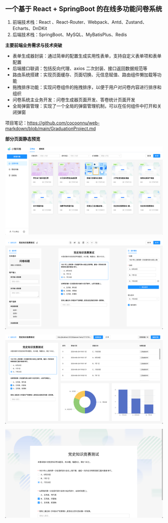 ## 一个基于 React + SpringBoot 的在线多功能问卷系统

1. 前端技术栈：React 、React-Router、Webpack、Antd、Zustand、Echarts、DnDKit
2. 后端技术栈：SpringBoot、MySQL、MyBatisPlus、Redis

**主要前端业务需求与技术突破**

- 表单生成器封装：通过简单的配置生成实用性表单，支持自定义表单项和表单配置
- 后端接口联调：包括反向代理、axios 二次封装、接口返回数据规范等
- 路由系统搭建：实现页面缓存、页面切换、元信息赋值、路由组件懒加载等功能
- 拖拽排序功能：实现问卷组件的拖拽排序，以便于用户对问卷内容进行排序和组织
- 问卷系统主业务开发：问卷生成器页面开发、答卷统计页面开发
- 全局弹窗管理：实现了一个全局的弹窗管理机制，可以在任何组件中打开和关闭弹窗

项目笔记：https://github.com/cocoonnu/web-markdown/blob/main/GraduationProject.md

**部分页面静态预览**

![image-20240401215020350](mark-img/image-20240401215020350.png)

![image-20240401215047914](mark-img/image-20240401215047914.png)

![image-20240401215118567](mark-img/image-20240401215118567.png)

![image-20240401215155507](mark-img/image-20240401215155507.png)
